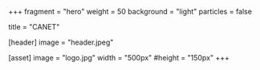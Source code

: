 +++
fragment = "hero"
weight = 50
background = "light"
particles = false

title = "CANET"

[header]
  image = "header.jpeg"

[asset]
  image = "logo.jpg"
  width = "500px"
  #height = "150px"
+++